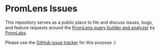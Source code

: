 # PromLens Issues

This repository serves as a public place to file and discuss issues, bugs, and feature requests around the [PromLens query builder and analyzer](https://promlens.com/) by [PromLabs](https://promlabs.com/).

Please use the [GitHub issue tracker](https://github.com/promlabs/promlens-issues/issues) for this purpose :)
